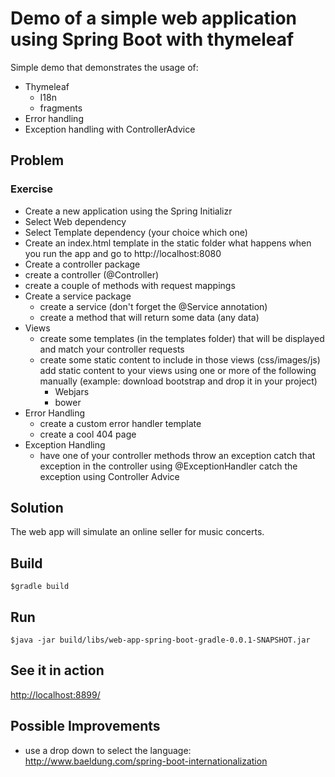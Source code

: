 # Demo of a simple web application using Spring Boot with thymeleaf

Simple demo that demonstrates the usage of:

* Thymeleaf
    * I18n
    * fragments
* Error handling
* Exception handling with ControllerAdvice

## Problem
### Exercise

* Create a new application using the Spring Initializr
* Select Web dependency
* Select Template dependency (your choice which one)
* Create an index.html template in the static folder
what happens when you run the app and go to http://localhost:8080
* Create a controller package
* create a controller (@Controller)
* create a couple of methods with request mappings
* Create a service package
    * create a service (don't forget the @Service annotation)
    * create a method that will return some data (any data)
* Views
    * create some templates (in the templates folder) that will be displayed and match your controller requests
    * create some static content to include in those views (css/images/js)
add static content to your views using one or more of the following
manually (example: download bootstrap and drop it in your project)
        * Webjars
        * bower
* Error Handling
    * create a custom error handler template
    * create a cool 404 page
* Exception Handling
    * have one of your controller methods throw an exception
catch that exception in the controller using @ExceptionHandler
catch the exception using Controller Advice

## Solution
The web app will simulate an online seller for music concerts.     
                                                                                       
## Build
``$gradle build``
                                                                                       
## Run
``$java -jar build/libs/web-app-spring-boot-gradle-0.0.1-SNAPSHOT.jar``
                                                                                       
## See it in action

[http://localhost:8899/]()       
                                                                                
## Possible Improvements                                                                                
* use a drop down to select the language: http://www.baeldung.com/spring-boot-internationalization

